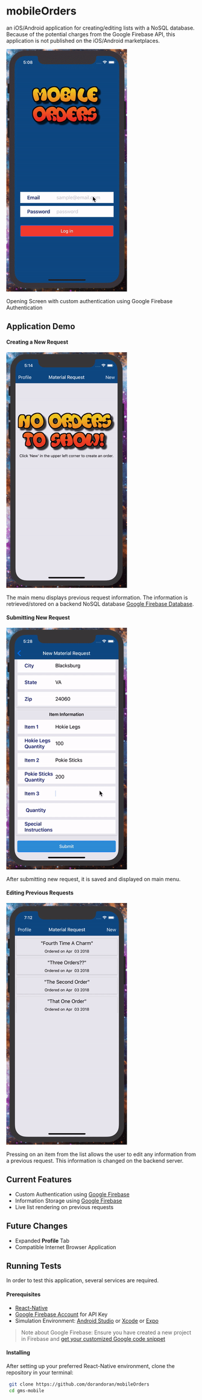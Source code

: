 # mobileOrders
an iOS/Android application for creating/editing lists with a NoSQL database. Because of the potential charges
from the Google Firebase API, this application is not published on the iOS/Android marketplaces.

![Authentication](https://github.com/dorandoran/mobileOrders/blob/master/images/authentication.gif)

Opening Screen with custom authentication using Google Firebase Authentication

## Application Demo

#### Creating a New Request
![New Request](https://github.com/dorandoran/mobileOrders/blob/master/images/new%20request.gif)

The main menu displays previous request information. The information is retrieved/stored on a 
backend NoSQL database [Google Firebase Database](https://firebase.google.com/).

#### Submitting New Request
![Submit New Request](https://github.com/dorandoran/mobileOrders/blob/master/images/request%20submit.gif)

After submitting new request, it is saved and displayed on main menu.

#### Editing Previous Requests
![Previous Request Edit](https://github.com/dorandoran/mobileOrders/blob/master/images/request%20edit.gif)

Pressing on an item from the list allows the user to edit any information from a previous request. 
This information is changed on the backend server.

## Current Features
- Custom Authentication using [Google Firebase](https://firebase.google.com/)
- Information Storage using [Google Firebase](https://firebase.google.com/)
- Live list rendering on previous requests

## Future Changes
- Expanded **Profile** Tab
- Compatible Internet Browser Application

## Running Tests
In order to test this application, several services are required.

#### Prerequisites
- [React-Native](https://facebook.github.io/react-native/)
- [Google Firebase Account](https://firebase.google.com/) for API Key
- Simulation Environment: 
[Android Studio](https://developer.android.com/studio/index.html) or 
[Xcode](https://developer.apple.com/xcode/downloads/) or 
[Expo](https://expo.io/)

> Note about Google Firebase:
> Ensure you have created a new project in Firebase and
[get your customized Google code snippet](https://firebase.google.com/docs/web/setup?authuser=0)

#### Installing
After setting up your preferred React-Native environment, clone the repository in your terminal:
```sh
 git clone https://github.com/dorandoran/mobileOrders
 cd gms-mobile
```


